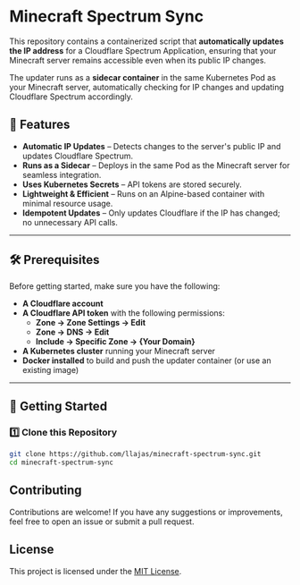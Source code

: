 # Minecraft Spectrum Sync

This repository contains a containerized script that **automatically updates the IP address** for a Cloudflare Spectrum Application, ensuring that your Minecraft server remains accessible even when its public IP changes.

The updater runs as a **sidecar container** in the same Kubernetes Pod as your Minecraft server, automatically checking for IP changes and updating Cloudflare Spectrum accordingly.

## 🚀 Features
- **Automatic IP Updates** – Detects changes to the server's public IP and updates Cloudflare Spectrum.
- **Runs as a Sidecar** – Deploys in the same Pod as the Minecraft server for seamless integration.
- **Uses Kubernetes Secrets** – API tokens are stored securely.
- **Lightweight & Efficient** – Runs on an Alpine-based container with minimal resource usage.
- **Idempotent Updates** – Only updates Cloudflare if the IP has changed; no unnecessary API calls.

---

## 🛠️ Prerequisites

Before getting started, make sure you have the following:

- **A Cloudflare account**
- **A Cloudflare API token** with the following permissions:
    - **Zone → Zone Settings → Edit**
    - **Zone → DNS → Edit**
    - **Include → Specific Zone → {Your Domain}**
- **A Kubernetes cluster** running your Minecraft server
- **Docker installed** to build and push the updater container (or use an existing image)

---

## 🚀 Getting Started

### **1️⃣ Clone this Repository**
```bash
git clone https://github.com/llajas/minecraft-spectrum-sync.git
cd minecraft-spectrum-sync
```

## Contributing

Contributions are welcome! If you have any suggestions or improvements, feel free to open an issue or submit a pull request.

## License

This project is licensed under the [MIT License](LICENSE).